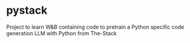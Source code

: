 # pystack
Project to learn W&amp;B containing code to pretrain a Python specific code generation LLM with Python from The-Stack
